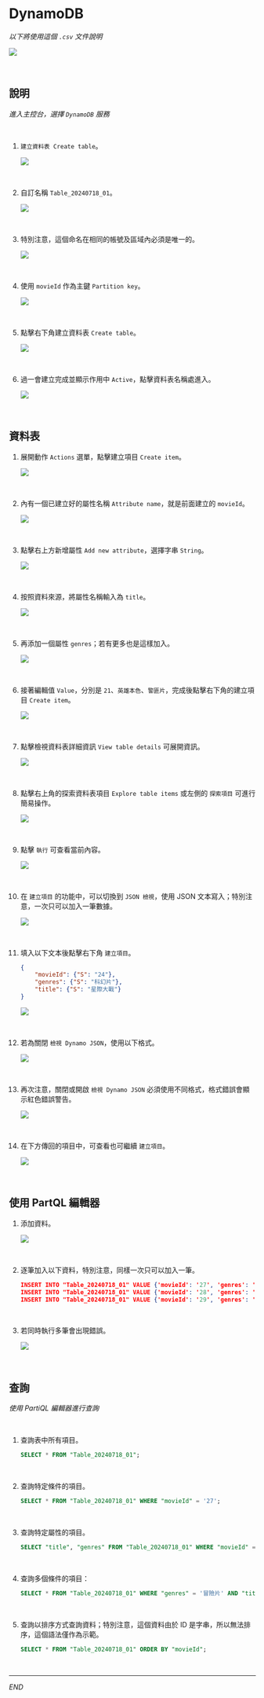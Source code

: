 # DynamoDB

_以下將使用這個 `.csv` 文件說明_

![](images/img_03.png)

<br>

## 說明

_進入主控台，選擇 `DynamoDB` 服務_

<br>

1. `建立資料表 Create table`。

    ![](images/img_01.png)

<br>

2. 自訂名稱 `Table_20240718_01`。

    ![](images/img_02.png)

<br>

3. 特別注意，這個命名在相同的帳號及區域內必須是唯一的。

    ![](images/img_25.png)

<br>

4. 使用 `movieId` 作為主鍵 `Partition key`。

    ![](images/img_04.png)

<br>

5. 點擊右下角建立資料表 `Create table`。

    ![](images/img_05.png)

<br>

6. 過一會建立完成並顯示作用中 `Active`，點擊資料表名稱處進入。

    ![](images/img_06.png)

<br>

## 資料表

1. 展開動作 `Actions` 選單，點擊建立項目 `Create item`。

    ![](images/img_07.png)

<br>

2. 內有一個已建立好的屬性名稱 `Attribute name`，就是前面建立的 `movieId`。

    ![](images/img_08.png)

<br>

3. 點擊右上方新增屬性 `Add new attribute`，選擇字串 `String`。

    ![](images/img_09.png)

<br>

4. 按照資料來源，將屬性名稱輸入為 `title`。

    ![](images/img_10.png)

<br>

5. 再添加一個屬性 `genres`；若有更多也是這樣加入。

    ![](images/img_11.png)

<br>

6. 接著編輯值 `Value`，分別是 `21`、`英雄本色`、`警匪片`，完成後點擊右下角的建立項目 `Create item`。

    ![](images/img_12.png)

<br>

7. 點擊檢視資料表詳細資訊 `View table details` 可展開資訊。

    ![](images/img_13.png)

<br>

8. 點擊右上角的探索資料表項目 `Explore table items` 或左側的 `探索項目` 可進行簡易操作。

    ![](images/img_14.png)

<br>

9. 點擊 `執行` 可查看當前內容。

    ![](images/img_15.png)

<br>

10. 在 `建立項目` 的功能中，可以切換到 `JSON 檢視`，使用 JSON 文本寫入；特別注意，一次只可以加入一筆數據。

    ![](images/img_16.png)

<br>

11. 填入以下文本後點擊右下角 `建立項目`。

    ```json
    {
        "movieId": {"S": "24"},
        "genres": {"S": "科幻片"},
        "title": {"S": "星際大戰"}
    }
    ```

    ![](images/img_17.png)

<br>

12. 若為關閉 `檢視 Dynamo JSON`，使用以下格式。

    ![](images/img_18.png)

<br>

13. 再次注意，關閉或開啟 `檢視 Dynamo JSON` 必須使用不同格式，格式錯誤會顯示紅色錯誤警告。

    ![](images/img_19.png)

<br>

14. 在下方傳回的項目中，可查看也可繼續 `建立項目`。

    ![](images/img_20.png)

<br>

## 使用 PartQL 編輯器

1. 添加資料。

    ![](images/img_21.png)

<br>

2. 逐筆加入以下資料，特別注意，同樣一次只可以加入一筆。

    ```json
    INSERT INTO "Table_20240718_01" VALUE {'movieId': '27', 'genres': '冒險片', 'title': '奪寶奇兵'};
    INSERT INTO "Table_20240718_01" VALUE {'movieId': '28', 'genres': '驚悚片', 'title': '寄生上流'};
    INSERT INTO "Table_20240718_01" VALUE {'movieId': '29', 'genres': '劇情片', 'title': '肖申克的救贖'};
    ```

<br>

3. 若同時執行多筆會出現錯誤。

    ![](images/img_22.png)

<br>

## 查詢

_使用 PartiQL 編輯器進行查詢_

<br>

1. 查詢表中所有項目。

    ```sql
    SELECT * FROM "Table_20240718_01";
    ```

<br>

2. 查詢特定條件的項目。

    ```sql
    SELECT * FROM "Table_20240718_01" WHERE "movieId" = '27';
    ```

<br>

3. 查詢特定屬性的項目。

    ```sql
    SELECT "title", "genres" FROM "Table_20240718_01" WHERE "movieId" = '27';
    ```

<br>

4. 查詢多個條件的項目：

    ```sql
    SELECT * FROM "Table_20240718_01" WHERE "genres" = '冒險片' AND "title" = '奪寶奇兵';
    ```

<br>

5. 查詢以排序方式查詢資料；特別注意，這個資料由於 ID 是字串，所以無法排序，這個語法僅作為示範。

    ```sql
    SELECT * FROM "Table_20240718_01" ORDER BY "movieId";
    ```

<br>

___

_END_
